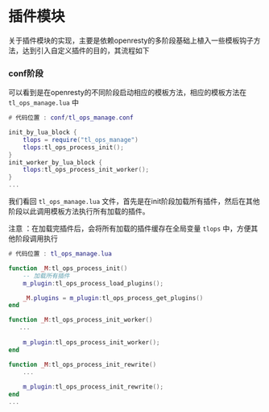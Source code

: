 # 插件模块

关于插件模块的实现，主要是依赖openresty的多阶段基础上植入一些模板钩子方法，达到引入自定义插件的目的，其流程如下

### conf阶段

可以看到是在openresty的不同阶段启动相应的模板方法，相应的模板方法在 `tl_ops_manage.lua` 中


```lua
# 代码位置 : conf/tl_ops_manage.conf

init_by_lua_block {
	tlops = require("tl_ops_manage")
	tlops:tl_ops_process_init();
}
init_worker_by_lua_block {
	tlops:tl_ops_process_init_worker();
}
...

```

我们看回 `tl_ops_manage.lua` 文件，首先是在init阶段加载所有插件，然后在其他阶段以此调用模板方法执行所有加载的插件。

注意 ：在加载完插件后，会将所有加载的插件缓存在全局变量 `tlops` 中，方便其他阶段调用执行


```lua
# 代码位置 : tl_ops_manage.lua

function _M:tl_ops_process_init()
    -- 加载所有插件
    m_plugin:tl_ops_process_load_plugins();

    _M.plugins = m_plugin:tl_ops_process_get_plugins()
end

function _M:tl_ops_process_init_worker()
   ...
    
    m_plugin:tl_ops_process_init_worker();
end

function _M:tl_ops_process_init_rewrite()
    ...
    
	m_plugin:tl_ops_process_init_rewrite();
end
...

```

